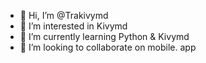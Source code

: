 - 👋 Hi, I’m @Trakivymd
- 👀 I’m interested in Kivymd
- 🌱 I’m currently learning Python & Kivymd
- 💞️ I’m looking to collaborate on mobile. app


